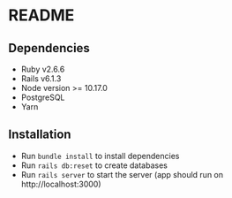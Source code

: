 # README

## Dependencies
* Ruby v2.6.6
* Rails v6.1.3
* Node version >= 10.17.0
* PostgreSQL
* Yarn

## Installation
* Run `bundle install` to install dependencies
* Run `rails db:reset` to create databases
* Run `rails server` to start the server (app should run on http://localhost:3000)
